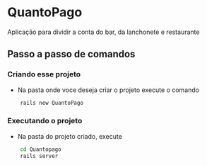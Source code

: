 # QuantoPago
Aplicação para dividir a conta do bar, da lanchonete e restaurante


## Passo a passo de comandos
### Criando esse projeto

- Na pasta onde voce deseja criar o projeto execute o comando
```bash
    rails new QuantoPago
```

### Executando o projeto
- Na pasta do projeto criado, execute
```bash
    cd Quantopago
    rails server
```